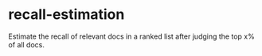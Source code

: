 # recall-estimation
Estimate the recall of relevant docs in a ranked list after judging the top x% of all docs.
